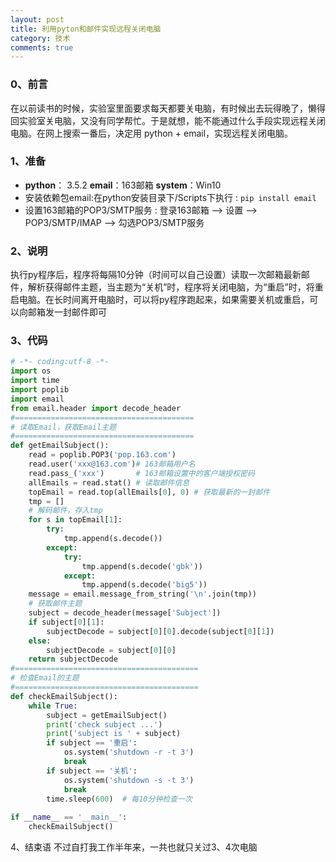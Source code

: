 ```yaml
---
layout: post
title: 利用pyton和邮件实现远程关闭电脑
category: 技术
comments: true
---
```


### 0、前言
在以前读书的时候，实验室里面要求每天都要关电脑，有时候出去玩得晚了，懒得回实验室关电脑，又没有同学帮忙。于是就想，能不能通过什么手段实现远程关闭电脑。在网上搜索一番后，决定用 python + email，实现远程关闭电脑。
### 1、准备
* **python**： 3.5.2 **email**：163邮箱 **system**：Win10
* 安装依赖包email:在python安装目录下/Scripts下执行 : `pip install email`
* 设置163邮箱的POP3/SMTP服务 : 登录163邮箱 --> 设置 --> POP3/SMTP/IMAP --> 勾选POP3/SMTP服务
   
### 2、说明
执行py程序后，程序将每隔10分钟（时间可以自己设置）读取一次邮箱最新邮件，解析获得邮件主题，当主题为“关机”时，程序将关闭电脑，为“重启”时，将重启电脑。在长时间离开电脑时，可以将py程序跑起来，如果需要关机或重启，可以向邮箱发一封邮件即可
### 3、代码
```python
# -*- coding:utf-8 -*-
import os
import time
import poplib
import email
from email.header import decode_header
#========================================
# 读取Email，获取Email主题
#========================================
def getEmailSubject():
    read = poplib.POP3('pop.163.com')
    read.user('xxx@163.com')# 163邮箱用户名
    read.pass_('xxx')       # 163邮箱设置中的客户端授权密码
    allEmails = read.stat() # 读取邮件信息
    topEmail = read.top(allEmails[0], 0) # 获取最新的一封邮件
    tmp = []
    # 解码邮件，存入tmp
    for s in topEmail[1]:
        try:
            tmp.append(s.decode())
        except:
            try:
                tmp.append(s.decode('gbk'))
            except:
                tmp.append(s.decode('big5'))
    message = email.message_from_string('\n'.join(tmp))
    # 获取邮件主题
    subject = decode_header(message['Subject'])
    if subject[0][1]:
        subjectDecode = subject[0][0].decode(subject[0][1])
    else:
        subjectDecode = subject[0][0]
    return subjectDecode
#=========================================
# 检查Email的主题
#=========================================
def checkEmailSubject():    
    while True:
        subject = getEmailSubject()   
        print('check subject ...')
        print('subject is ' + subject)
        if subject == '重启':
            os.system('shutdown -r -t 3')
            break        
        if subject == '关机':
            os.system('shutdown -s -t 3')
            break
        time.sleep(600)  # 每10分钟检查一次
       
if __name__ == '__main__':
    checkEmailSubject()
```
4、结束语
     不过自打我工作半年来，一共也就只关过3、4次电脑
